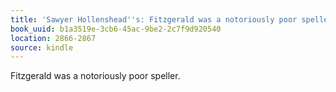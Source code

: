 ```yaml
---
title: 'Sawyer Hollenshead''s: Fitzgerald was a notoriously poor speller.'
book_uuid: b1a3519e-3cb6-45ac-9be2-2c7f9d920540
location: 2866-2867
source: kindle
---
```


Fitzgerald was a notoriously poor speller.